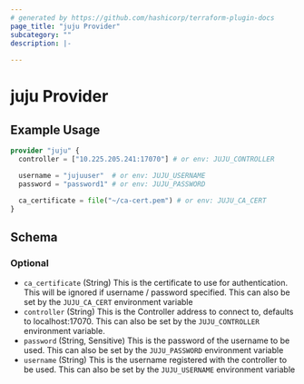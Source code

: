 ```yaml
---
# generated by https://github.com/hashicorp/terraform-plugin-docs
page_title: "juju Provider"
subcategory: ""
description: |-
  
---
```


# juju Provider



## Example Usage

```terraform
provider "juju" {
  controller = ["10.225.205.241:17070"] # or env: JUJU_CONTROLLER

  username = "jujuuser"  # or env: JUJU_USERNAME
  password = "password1" # or env: JUJU_PASSWORD

  ca_certificate = file("~/ca-cert.pem") # or env: JUJU_CA_CERT
}
```

<!-- schema generated by tfplugindocs -->
## Schema

### Optional

- `ca_certificate` (String) This is the certificate to use for authentication. This will be ignored if username / password specified. This can also be set by the `JUJU_CA_CERT` environment variable
- `controller` (String) This is the Controller address to connect to, defaults to localhost:17070. This can also be set by the `JUJU_CONTROLLER` environment variable.
- `password` (String, Sensitive) This is the password of the username to be used. This can also be set by the `JUJU_PASSWORD` environment variable
- `username` (String) This is the username registered with the controller to be used. This can also be set by the `JUJU_USERNAME` environment variable
